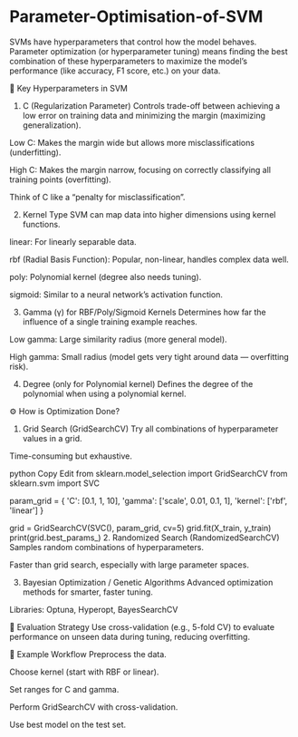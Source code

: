 # Parameter-Optimisation-of-SVM

SVMs have hyperparameters that control how the model behaves. Parameter optimization (or hyperparameter tuning) means finding the best combination of these hyperparameters to maximize the model’s performance (like accuracy, F1 score, etc.) on your data.

🔧 Key Hyperparameters in SVM
1. C (Regularization Parameter)
Controls trade-off between achieving a low error on training data and minimizing the margin (maximizing generalization).

Low C: Makes the margin wide but allows more misclassifications (underfitting).

High C: Makes the margin narrow, focusing on correctly classifying all training points (overfitting).

Think of C like a “penalty for misclassification”.

2. Kernel Type
SVM can map data into higher dimensions using kernel functions.

linear: For linearly separable data.

rbf (Radial Basis Function): Popular, non-linear, handles complex data well.

poly: Polynomial kernel (degree also needs tuning).

sigmoid: Similar to a neural network’s activation function.

3. Gamma (γ) for RBF/Poly/Sigmoid Kernels
Determines how far the influence of a single training example reaches.

Low gamma: Large similarity radius (more general model).

High gamma: Small radius (model gets very tight around data — overfitting risk).

4. Degree (only for Polynomial kernel)
Defines the degree of the polynomial when using a polynomial kernel.

⚙️ How is Optimization Done?
1. Grid Search (GridSearchCV)
Try all combinations of hyperparameter values in a grid.

Time-consuming but exhaustive.

python
Copy
Edit
from sklearn.model_selection import GridSearchCV
from sklearn.svm import SVC

param_grid = {
    'C': [0.1, 1, 10],
    'gamma': ['scale', 0.01, 0.1, 1],
    'kernel': ['rbf', 'linear']
}

grid = GridSearchCV(SVC(), param_grid, cv=5)
grid.fit(X_train, y_train)
print(grid.best_params_)
2. Randomized Search (RandomizedSearchCV)
Samples random combinations of hyperparameters.

Faster than grid search, especially with large parameter spaces.

3. Bayesian Optimization / Genetic Algorithms
Advanced optimization methods for smarter, faster tuning.

Libraries: Optuna, Hyperopt, BayesSearchCV

🧠 Evaluation Strategy
Use cross-validation (e.g., 5-fold CV) to evaluate performance on unseen data during tuning, reducing overfitting.

📝 Example Workflow
Preprocess the data.

Choose kernel (start with RBF or linear).

Set ranges for C and gamma.

Perform GridSearchCV with cross-validation.

Use best model on the test set.
